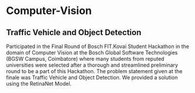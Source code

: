 # Computer-Vision

## Traffic Vehicle and Object Detection
Participated in the Final Round of Bosch FIT.Kovai Student Hackathon in the domain of Computer Vision at the Bosch Global Software Technologies (BGSW Campus, Coimbatore) where many students from reputed universities were selected after a thorough and streamlined preliminary round to be a part of this Hackathon. The problem statement given at the finale was Traffic Vehicle and Object Detection. We provided a solution using the RetinaNet Model. 

